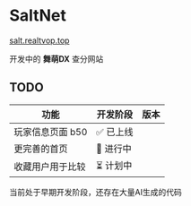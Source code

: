 # SaltNet
[salt.realtvop.top](https://salt.realtvop.top)

开发中的 **舞萌DX** 查分网站

## TODO

| 功能 | 开发阶段 | 版本 |
| --- | ------- | --- |
| 玩家信息页面 b50 | ✅ 已上线 |  |
| 更完善的首页 | 🚧 进行中 |  |
| 收藏用户用于比较 | ⏳ 计划中 |  |

当前处于早期开发阶段，还存在大量AI生成的代码
